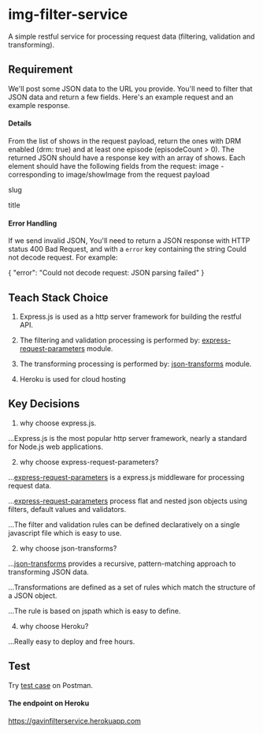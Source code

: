 # img-filter-service
A simple restful service for processing request data (filtering, validation and transforming).

## Requirement

We'll post some JSON data to the URL you provide. You'll need to filter that JSON data and return a few fields. Here's an example request and an example response.

#### Details

From the list of shows in the request payload, return the ones with DRM enabled (drm: true) and at least one episode (episodeCount > 0).
The returned JSON should have a response key with an array of shows. Each element should have the following fields from the request:
image - corresponding to image/showImage from the request payload

slug

title

#### Error Handling

If we send invalid JSON, You'll need to return a JSON response with HTTP status 400 Bad Request, and with a `error` key containing the string Could not decode request. For example:

{
    "error": "Could not decode request: JSON parsing failed"
}

## Teach Stack Choice
1. Express.js is used as a http server framework for building the restful API.

2. The filtering and validation processing is performed by:
[express-request-parameters](https://github.com/Jokero/express-request-parameters) module.

3. The transforming  processing is performed by:
[json-transforms](https://github.com/ColinEberhardt/json-transforms) module.

4. Heroku is used for cloud hosting

## Key Decisions
1. why choose express.js.

...Express.js is the most popular http server framework,  nearly a standard for Node.js web applications.

2. why choose express-request-parameters?

...[express-request-parameters](https://github.com/Jokero/express-request-parameters) is a express.js middleware for processing request data.

...[express-request-parameters](https://github.com/Jokero/express-request-parameters) process flat and nested json objects using filters, default values and validators.

...The filter and validation rules can be defined declaratively on a single javascript file which is easy to use.

2. why choose json-transforms?

...[json-transforms](https://github.com/ColinEberhardt/json-transforms) provides a recursive, pattern-matching approach to transforming JSON data.

...Transformations are defined as a set of rules which match the structure of a JSON object.

...The rule is based on jspath which is easy to define.

4. why choose Heroku?

...Really easy to deploy and free hours.

## Test
Try [test case](https://www.getpostman.com/collections/2591454a5eb9f0758f1d) on Postman.

#### The endpoint on Heroku

https://gavinfilterservice.herokuapp.com


